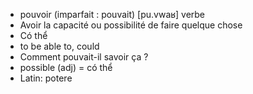 
- pouvoir (imparfait : pouvait)	[pu.vwaʁ]	verbe
- Avoir la capacité ou possibilité de faire quelque chose
- Có thể
- to be able to, could
- Comment pouvait-il savoir ça ?
- possible (adj) = có thể
- Latin: potere